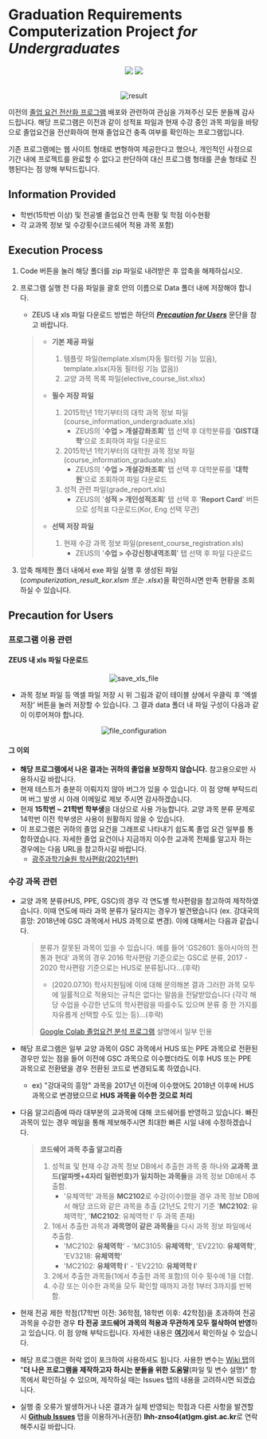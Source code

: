 # Graduation Requirements Computerization Project *for Undergraduates*
<div align="center">
<img src="https://img.shields.io/badge/Python-3766AB?style=flat&logo=Python&logoColor=white"/>
<img src="https://img.shields.io/badge/MS Excel 2016 or later-217346?style=flat&logo=Microsoft Excel&logoColor=white"/>
</div><br>

<div align="center">

![result](https://user-images.githubusercontent.com/63055303/140486999-ba639f3d-0bb3-4f75-82a5-94164020c6bb.png)

</div>

이전의 [졸업 요건 전산화 프로그램](https://github.com/AlpacaParker4592/GIST_Credit_Analysis_Program_without_IDE) 
배포와 관련하여 관심을 가져주신 모든 분들께 감사드립니다.
해당 프로그램은 이전과 같이 성적표 파일과 현재 수강 중인 과목 파일을 바탕으로 졸업요건을 전산화하여
현재 졸업요건 충족 여부를 확인하는 프로그램입니다.

기존 프로그램에는 웹 사이트 형태로 변형하여 제공한다고 했으나,
개인적인 사정으로 기간 내에 프로젝트를 완료할 수 없다고 판단하여
대신 프로그램 형태를 콘솔 형태로 진행된다는 점 양해 부탁드립니다.

## Information Provided
+ 학번(15학번 이상) 및 전공별 졸업요건 만족 현황 및 학점 이수현황
+ 각 교과목 정보 및 수강횟수(코드쉐어 적용 과목 포함)

## Execution Process
1. Code 버튼을 눌러 해당 폴더를 zip 파일로 내려받은 후 압축을 해제하십시오.
2. 프로그램 실행 전 다음 파일을 괄호 안의 이름으로 Data 폴더 내에 저장해야 합니다.
    + ZEUS 내 xls 파일 다운로드 방법은 하단의 ***[Precaution for Users](#precaution-for-users)*** 문단을 참고 바랍니다.

    > + **기본 제공 파일**
    >    1. 템플릿 파일(template.xlsm(자동 필터링 기능 있음), template.xlsx(자동 필터링 기능 없음))
    >    2. 교양 과목 목록 파일(elective_course_list.xlsx)
    > 
    > + **필수 저장 파일**
    >    1. 2015학년 1학기부터의 대학 과목 정보 파일(course_information_undergraduate.xls)
    >        - ZEUS의 '**수업 > 개설강좌조회**' 탭 선택 후 대학분류를 '**GIST대학**'으로 조회하여 파일 다운로드
    >    2. 2015학년 1학기부터의 대학원 과목 정보 파일(course_information_graduate.xls)
    >        - ZEUS의 '**수업 > 개설강좌조회**' 탭 선택 후 대학분류를 '**대학원**'으로 조회하여 파일 다운로드
    >    3. 성적 관련 파일(grade_report.xls)
    >        - ZEUS의 '**성적 > 개인성적조회**' 탭 선택 후 '**Report Card**' 버튼으로 성적표 다운로드(Kor, Eng 선택 무관)
    >
    > + **선택 저장 파일**
    >    1. 현재 수강 과목 정보 파일(present_course_registration.xls)
    >        - ZEUS의 '**수업 > 수강신청내역조회**' 탭 선택 후 파일 다운로드

3. 압축 해제한 폴더 내에서 exe 파일 실행 후 생성된 파일(*computerization_result_kor.xlsm 또는 .xlsx*)을 확인하시면 만족 현황을 조회하실 수 있습니다.

## Precaution for Users
### 프로그램 이용 관련
#### ZEUS 내 xls 파일 다운로드
<div align="center">

![save_xls_file](https://user-images.githubusercontent.com/63055303/140265210-bd61aba6-e79f-4e3f-b37b-89ad84fdd88a.png)

</div>

+ 과목 정보 파일 등 엑셀 파일 저장 시 위 그림과 같이 테이블 상에서 우클릭 후 '엑셀 저장' 버튼을 눌러 저장할 수 있습니다.
그 결과 data 폴더 내 파일 구성이 다음과 같이 이루어져야 합니다.

<div align="center">

![file_configuration](https://user-images.githubusercontent.com/63055303/140388776-6dacf095-40f3-4c4b-a417-626969110e62.png)

</div>

#### 그 이외
+ **해당 프로그램에서 나온 결과는 귀하의 졸업을 보장하지 않습니다.** 참고용으로만 사용하시길 바랍니다.
+ 현재 테스트가 충분히 이뤄지지 않아 버그가 있을 수 있습니다. 이 점 양해 부탁드리며 버그 발생 시 아래 이메일로 제보 주시면 감사하겠습니다.
+ 현재 **15학번 ~ 21학번 학부생**을 대상으로 사용 가능합니다. 교양 과목 분류 문제로 14학번 이전 학부생은 사용이 원활하지 않을 수 있습니다.
+ 이 프로그램은 귀하의 졸업 요건을 그래프로 나타내기 쉽도록 졸업 요건 일부를 통합하였습니다. 
자세한 졸업 요건이나 지금까지 이수한 교과목 전체를 알고자 하는 경우에는 다음 URL을 참고하시길 바랍니다.
  + [광주과학기술원 학사편람(2021년판)](https://college.gist.ac.kr/college/sub03_01_05_10_10.do)

### 수강 과목 관련
+ 교양 과목 분류(HUS, PPE, GSC)의 경우 각 연도별 학사편람을 참고하여 제작하였습니다.
이때 연도에 따라 과목 분류가 달라지는 경우가 발견됐습니다 (ex. 강대국의 흥망: 2018년에 GSC 과목에서 HUS 과목으로 변경). 이에 대해서는 다음과 같습니다.
    > 분류가 잘못된 과목이 있을 수 있습니다.
      예를 들어 'GS2601: 동아시아의 전통과 현대' 과목의 경우 2016 학사편람 기준으로는 GSC로 분류,
      2017 - 2020 학사편람 기준으로는 HUS로 분류됩니다...(후략)
    >+ (2020.07.10) 학사지원팀에 이에 대해 문의해본 결과 그러한 과목 모두에 일률적으로 적용되는 규칙은 없다는 말씀을 전달받았습니다
       (각각 해당 수업을 수강한 년도의 학사편람을 따를수도 있으며 분류 중 한 가지를 자유롭게 선택할 수도 있는 등)...(후략)
    >
    > [Google Colab 졸업요건 분석 프로그램](https://colab.research.google.com/drive/1pRaZLyTsbN9RIpmoCs-645dxTWQDM_LQ?usp=sharing&fbclid=IwAR0yx6ptBulpYTaRz9zea9JW7H617tWE518gcrUqDlzWDYFdH73gwfopQ-A)
      설명에서 일부 인용

+ 해당 프로그램은 일부 교양 과목이 GSC 과목에서 HUS 또는 PPE 과목으로 전환된 경우만 있는 점을 들어 이전에 GSC 과목으로 이수했더라도
이후 HUS 또는 PPE 과목으로 전환됐을 경우 전환된 코드로 변경되도록 하였습니다.
    + ex) "강대국의 흥망" 과목을 2017년 이전에 이수했어도 2018년 이후에 HUS 과목으로 변경됐으므로 **HUS 과목을 이수한 것으로 처리**
+ 다음 알고리즘에 따라 대부분의 교과목에 대해 코드쉐어를 반영하고 있습니다.
빠진 과목이 있는 경우 메일을 통해 제보해주시면 최대한 빠른 시일 내에 수정하겠습니다.
    > **코드쉐어 과목 추출 알고리즘**
    > 1. 성적표 및 현재 수강 과목 정보 DB에서 추출한 과목 중 하나와 **교과목 코드(알파벳+4자리 일련번호)가 일치하는 과목들**을 과목 정보 DB에서 추출함.
    >     + '유체역학' 과목을 **MC2102**로 수강(이수)했을 경우 과목 정보 DB에서 해당 코드와 같은 과목을 추출
            (21년도 2학기 기준 '**MC2102**: 유체역학', '**MC2102**: 유체역학 I' 두 과목 존재)
    > 2. 1에서 추출한 과목과 **과목명이 같은 과목들**을 다시 과목 정보 파일에서 추출함.
    >     + 'MC2102: **유체역학**' - 'MC3105: **유체역학**', 'EV2210: **유체역학**', 'EV3218: **유체역학**'
    >     + 'MC2102: **유체역학 I**' - 'EV2210: **유체역학 I**'
    > 3. 2에서 추출한 과목들(1에서 추출한 과목 포함)의 이수 횟수에 1을 더함.
    > 4. 수강 또는 이수한 과목을 모두 확인할 때까지 과정 1부터 3까지를 반복함.
+ 현재 전공 제한 학점(17학번 이전: 36학점, 18학번 이후: 42학점)을 초과하여 전공 과목을 수강한 경우 **타 전공 코드쉐어 과목의 적용과 무관하게 모두 절삭하여 반영**하고 있습니다.
이 점 양해 부탁드립니다. 자세한 내용은 [**여기**](https://github.com/AlpacaParker4592/gradReqComputerization/issues/1)에서 확인하실 수 있습니다.
+ 해당 프로그램은 허락 없이 포크하여 사용하셔도 됩니다. 
사용한 변수는 [Wiki 탭](https://github.com/AlpacaParker4592/gradReqComputerization/wiki)의
"**더 나은 프로그램을 제작하고자 하시는 분들을 위한 도움말**(파일 및 변수 설명)" 항목에서 확인하실 수 있으며,
제작하실 때는 Issues 탭의 내용을 고려하시면 되겠습니다.
+ 실행 중 오류가 발생하거나 나온 결과가 실제 반영되는 학점과 다른 사항을 발견할 시
[**Github Issues**](https://github.com/AlpacaParker4592/gradReqComputerization/issues) 탭을 이용하거나(권장)
**lhh-znso4(at)gm.gist.ac.kr**로 연락해주시길 바랍니다.
